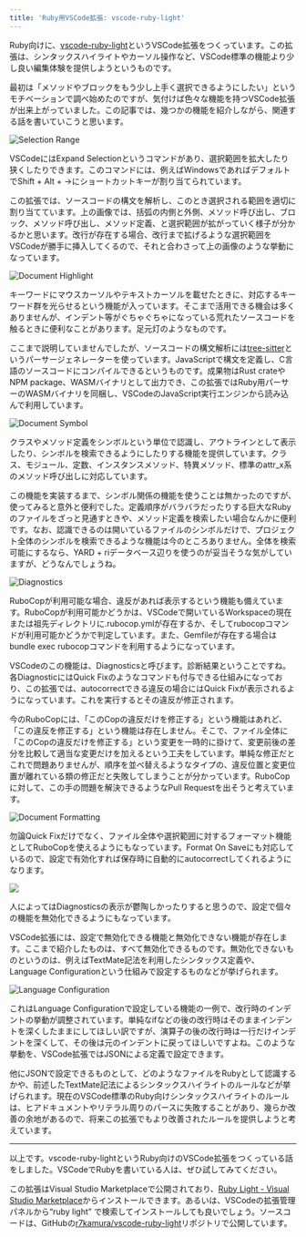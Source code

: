 ```yaml
---
title: 'Ruby用VSCode拡張: vscode-ruby-light'
---
```

Ruby向けに、[vscode-ruby-light](https://marketplace.visualstudio.com/items?itemName=r7kamura.vscode-ruby-light)というVSCode拡張をつくっています。この拡張は、シンタックスハイライトやカーソル操作など、VSCode標準の機能より少し良い編集体験を提供しようというものです。

最初は「メソッドやブロックをもう少し上手く選択できるようにしたい」というモチベーションで調べ始めたのですが、気付けば色々な機能を持つVSCode拡張が出来上がっていました。この記事では、幾つかの機能を紹介しながら、関連する話を書いていこうと思います。

![](https://lh3.googleusercontent.com/docs/AG8NV2ZJGrKq-QFQyVEqABUz4YsO1H9grN4AJOrqG0-ZP7YvrF4CbUKxmxtb2Xm5Y3kFEWfkf0TZhaYTGMQaiTf-DSfuD1TM9MFe1oH8KIbv90kyjdqDPb0G6aUYEuLFeLU1KSQl_aEVVZi-u34V23R5kniZQuLGV_TV7mZleqw4IXiBFCjortP1cqWOplWvfLZQ-hnKCtcnaXzFuPmrqSehea5Rogs208jgjI4eACyumGz2q1d_QllZn0XKqYgxSsMuzvy-cuc5VCs7QyiidWMZq74jpYxEvkfgV3FRQsVcioKc5osd_bDdrbboHl1og674nOTV9Vf3ywwDz4Bypm-yljYnyBbTyjQg-HMkyG_JH3VBX3PuqLDMT8ScnxBD2HoDPDm6fwiovOTq5hV2NQhWxux76CktJYdc8hOWKK1CWak9CrtBfiPEC_S0ZJ-7PElzOTY94K8nicfAj5Ah4mnxtqrSDByAtwLK6HSkm9miEpgJF2IWWthUWRG2c3espfls8LBuu_KG3yf_uLI2rfIWvzH4txuFWDFnS3EetC5DdoimSQscN-1Wap8EdIFUhU3lUHNeH8apPvYQgBqz1J7ETTly2QKmD1e84Sen1TehdIjOFxZ2xz3-WkF1ezKB3RzFh2s39rQgLm_eNIqQFPDaIazkGIXQnBmOfVkZDoGN_XHRPwC_ZnAfwQyra7zJ-7sf_UGByKSBo9Hti1Yh52g0F6ux33fJ36qTgYaU5xlm7Xwem1Ett2uN4uK3zYMaV9OKx2FxHrdPCm_a02B2Zzn6jQnzIkNGSNUyiXaIyQllUsH4F5m-ZkPAW7tTsIz_fqVmkGH2FOnFCN_ZoT2QUNsAE7WLY1MQVJqIdksfJA6B7G0H3Rwb9JRIeef7qdBJaGVzSP9Pdm_K1tyo9UaerDVaI3ND6WnklNHxcjnF9hm8z8s3GQLddzUnC7-aZ8lE7DINk5TwFGP8Rxm2kXZU2f0SnflxFxxJfYDCZPduwHjHwdok0CAMqgMRqRCf-zDO2UXd2NjwsbBAmijYpDvCUWdpg69NGpqF0LzUZ0nXF6aRDBX2dbphR7bLQEqqqJP_I5HuPvo1o0QRUcYjcAxd21HuaB5klGUphL5KTV-7fjuBhfHo-ZKojY_gJXU0qU6dxwIk0dXZXUo6CcxN6Tq73qOn0AzbAjK-rhbqb1aQGb_v-J5i38q_9ZZ72bMwfZkXTsK0b2Cyi9RBZ-HMMSDZRf7AGwq5B-lJdVr5u6VMEmZEFkJeonyMwQ "Selection Range")

VSCodeにはExpand Selectionというコマンドがあり、選択範囲を拡大したり狭くしたりできます。このコマンドには、例えばWindowsであればデフォルトでShift + Alt + →にショートカットキーが割り当てられています。

この拡張では、ソースコードの構文を解析し、このとき選択される範囲を適切に割り当てています。上の画像では、括弧の内側と外側、メソッド呼び出し、ブロック、メソッド呼び出し、メソッド定義、と選択範囲が拡がっていく様子が分かるかと思います。改行が存在する場合、改行まで拡げるような選択範囲をVSCodeが勝手に挿入してくるので、それと合わさって上の画像のような挙動になっています。

![](https://lh3.googleusercontent.com/docs/AG8NV2bdgqlgCvB-2XRyAZcpY1xoL_lqpSEWpt_ybA4lD2IQND1Z3Z2kR4IrA9J9xWJbeeZidvZoJ-rgIoQzgMFttuvWRBVE4lptoGHOOfVM7igYAP6yBaUWDfO5cJBXStwGQbYClbAMrCLl3h_C-l7BotdW5uSpdV72taCc3gI2EBR2orpmrGWF8boL8w7NIiruX37H915KB9rrspOUco9jS7HNaI2DZH2LrL_O84MECU9LPEHsyAT6W6Hs-BcjYIOfyFaojsuETbr093YhIClGCk_rhE8soliT3oH5k-eQhqOmXMTLiY0Hi-kotNW7jT6s4hPY5gm2XUNYd4VbrEBF3puLTuJM1_urZRyN7Gg7EEsf1eSNKYNhTQoxSOOgI_c50tlaHnPIvCtdRMFRTARpETUAiXCIZgAqSq2-dJyDB-ZgLYwFJcW3Bk9maxoViu_idP-03X3mCoonuA6c_E0TiMCdgRF9hiizLqWwqqtag8xsR9xQzBH_89gxelu5wskfR0EM-B3j7vvCJ-MOYSAoip-GQfaqfdUOt5viWSMSL_bR68dtPm_2UpGclkoDPpUPdddFZIgwMPQPK-jTb5O8CYJfAZ5uyqD_C0QSEQ71_WmLT_dU3h6w6ux4mYHk1nImoRb0l_yoRMo_2ix6VM7PWb2-UFrBOfrQj4jJGhuVY7s7lFCQWQlwnz1WmtzcFisPRLtVXEx671x72n3uN0d0OgeBP0LRb50Vhoknmhu7FKa0ppS-ODA5-UpMZbFvVo2pwfqnwU64WjBM4OogxFoKkio12HeSCGBReOYlAwgtOEnCTL0C5Fl-odIfOlEsZgssVC4BqS_Itz_Ir0BF5ZuEpfEXxRjBeMUAkEp260EVLjyc0jMNqrIWPHe-7WlQscVOz63YRZKqgNCXP5euh_gMKtLVNh_tty5_3F2rb0yoxZZKApiFZX9_PXb5ujKloO2D_bvWsHXRnHqZzbPG4ZmG78HjNogG0Dc7dxcrDGHPKiv-F6IqFTAn0cxoJoBMj1WfEaRjlavrqy17jOfdFrGmZvE-sVJrE8ujSZgUT2eojM07PKiiobBt5ikEpwsrn_2EUllmILKgToJh76q0MBTuN1CF3jtknBQ0wiZsOTFKY4dFVEHXl6PAk4dKt55dCQSP2w3g76Wzg1WnIzhWAIvQl0yvoRBfQT0k72sDdQvh-XrOuyx251XiIiCA1mlwjHdpjcowT9l2qK33NyH4o8hv4zPXg4ATjNFoa-EwwNSx--J5U-1qbw "Document Highlight")

キーワードにマウスカーソルやテキストカーソルを載せたときに、対応するキーワード群を光らせるという機能が入っています。そこまで活用できる機会は多くありませんが、インデント等がぐちゃぐちゃになっている荒れたソースコードを触るときに便利なことがあります。足元灯のようなものです。

ここまで説明していませんでしたが、ソースコードの構文解析には[tree-sitter](https://tree-sitter.github.io/tree-sitter/)というパーサージェネレーターを使っています。JavaScriptで構文を定義し、C言語のソースコードにコンパイルできるというものです。成果物はRust crateやNPM package、WASMバイナリとして出力でき、この拡張ではRuby用パーサーのWASMバイナリを同梱し、VSCodeのJavaScript実行エンジンから読み込んで利用しています。

![](https://lh3.googleusercontent.com/docs/AG8NV2bFRAE6b84dzekricPBwuzvic0JjIF_kLVTxWc_CJ4rDIdzlN_LUTdwZm89YTPCBfDVx-wC2VzVqXN1GKm_aLZ-uhWCPq-SWmsd3UtpIYtb4Anh-ffNbdyE6eK0HqcVOkFwTgtayKYDH9O7ck49lYlGzWKgN2fk5dQeMjni6PK0i8B4e5DDXxnNQEo8lN9OgQ1EjDmcNuQ_9boKkRTO7KWEFL73beEgegmd9-3AAIkra53K4PlsJ_mw94kIJZG2ErY7UEnf6-rikijQT5k6KHRye9E8p64czh-B1QYG8ho2I-nHP1T8FipBhXRaTRLkZ8jiE7CPoa2RuIwLU4_LpckVNzmoprY2zkyqrOUlRnb0bgwoQN6d1N2CQ6q-ckAuKJP5OvwA_IaUdsPAvgsT7bZmmXJdY_C-E-vZWK5-bYfZfp3_V1vphlsFBRgxBvdJ2M1Uw8V6eKOTXa7cMMvS_xXNlxpMz_BZS46k6ss2cV09TGr3M1O5lLl07CsM7A9PhkAaNuMmlgF95XDj2EfY_Wtv9QUFq6HPylzJvyvIQhyxFI1nABqxUMhk7srzGJlFsy5obvC0FB86ItqlezqpitJnP7XyMTi-a8eRaMrnQog6ErHYFoAGRs0P3yjkAZKJZwvCPs54troeRDHGIVYa3MnTghg4c_VosNGIbpg9X8J2dGzpTxFuIrFfAxGAVhL2Bf15BsHOakE69sos9YW8Qfw4WCvgMjzATK2oVF09HwAvq4qc-zeJU_GW4t4Ijf8ZEVM9Zb-L5Gg_eiXZpojSAMT8dOEOd4AzmU52-81li6xzAwDw0HuDkpTSczcrFEWvR6bZa9PN459z0tw15glDFVV58o3mfLDWVNlU4_QB1d3ftk2q5__5cvHCZAPT_9wRz9bJ2jyu4crvC05Lx5QaGMo_UdwXZG9wJcxJYVpmX96apqyfS33BpZnlBtfg3lN-Ub4NHIbyl2xLaKb3_BvH-euoJnXUx3VUWAGS44-hmGZlJlerbXPxDKORdISffW1XgIkA3GDAEDyPj9EeMQWIu6cpiNRtr3FBoGIMdldn_WfsZp6f6fspid0CeC_NF-7yoXWl_43aIbIs7J61Q3uDmb0dHy5mISZ2FqkGFErsmRg5wjybm_Y_0rvhttC_Dv73bvaC88D2nQHv9cJe8NQETPYR3_t65X4NxhuFfuD9LwEbHuqcIMzLEhdiWnC90WTB0uwa_phl1BmbgZFnNz4_HEIwrQ_yFXfEiYXbY3z_Tqrgb7YKZg "Document Symbol")

クラスやメソッド定義をシンボルという単位で認識し、アウトラインとして表示したり、シンボルを検索できるようにしたりする機能を提供しています。クラス、モジュール、定数、インスタンスメソッド、特異メソッド、標準のattr\_x系のメソッド呼び出しに対応しています。

この機能を実装するまで、シンボル関係の機能を使うことは無かったのですが、使ってみると意外と便利でした。定義順序がバラバラだったりする巨大なRubyのファイルをざっと見通すときや、メソッド定義を検索したい場合なんかに便利です。なお、認識できるのは開いているファイルのシンボルだけで、プロジェクト全体のシンボルを検索できるような機能は今のところありません。全体を検索可能にするなら、YARD + riデータベース辺りを使うのが妥当そうな気がしていますが、どうなんでしょうね。

![](https://lh3.googleusercontent.com/docs/AG8NV2Zll2xXJIoQbUZMWgWq0_vHKg5Ct1hQnFTPSBI6TFkWsqUluG1TqqsP59x9O4BYLJRId5ZA85f-AVtIYr7ok1UQx07yL7hxOn4D4ygChgx71W9hbEkhyH8V_K1dtZeKmrDVvL4T7KdyLIeHpJRgO-h3zgirdw3x1aQXd3H5WxxakkuNMwW6biPAZsgRr2tTzVmYDEtWoEvxPUwrWmEiGvfnhYDb0TFNi4hSGwdR0kNDG_CBL0iNEcXo5oj0zg7Rc0EOCJH8uWflmX4Tr0DHkQsIkLIPbucPieKu51yn3ioO2Z47CdC6VUIls_ZZa6jxpsmORl5ExvO6aBZksBmum5gkbCBn9LnkkiOurOwGb2hZ58_KIUwRxJdiTc2xiD7fySi7o_xcJzJXuFw3i1K_bRUAawcbTCo1iCn-jpwfkvI9EjGpkcHzWx-SKtcGJOIF-Uo7lhwLa4LTDTXGNnTcqJRtFHCSS4aw_n_m9Jo3PgxombOaqG9_RHeFiaZ3ntac8T2A_3-_798QGJ-oFvfu_gQTQCVSwjQMiIiUB7-pv5CSNTfWUR7r4NNtBJcpfvm3QhZDSlWIXHk50OppOfwuKEB7XrSxfuxlYiSp4p7zdqsh8Dp51svQHxOoR1cpBWgMxSztU75vPOplgfkefiPHWmswMc6BVDWX0-F4oOyHhLk82twakSkd2253afOHH2I_QQsGitTwgdUKFaw0QfNSl-kD3FruShXESNnSM6MByxfILYAU2PEyixNSxj9JSlf_FjRMV7RriE6o6U5UMTsBITfnQJdbcKHu_xiSzzYsB86jIDE7mRkuEqE0PIzBAe0yLTEabz0iZYMT9YOUW4B06rbChbT9eEvgLWbvsU6nGaLHSYg_PfJU-7VGDYPQv2YsXGQ8Q0BBUIDOPd0QWWltwcY7LtDRKrX2PWBsH1MZTu7Tk7eLvrElHPXOdcQnR5ateLiMZaqAA2YloSqtxdIAxei771KyuWhjdLcOyN95Hzq5WnPnVeYOO8zQ_Z8ZtfHHFVrPg03vOFsObC79SDfkgUV5fiTf8xlnh3SfvuJ50C9HkhOwxW3vRocfo2RtU3pyR5fKAKP1tJi79H7MVl73LIAV7q8n-k-6BjFXGSjyHzxy4cLa53p6zLWZ_349uJ0nySGm-1l_oQOC8OQzxy7sNZjlB_wgXrmRQZBzwKGtidHY-ZkQzLm7mIIOGbi2ASKp_cm7t8kQep3Fm9Wn2fze7l5RjIQ_3-h_B2kLU3ZkotfiqBevgg "Diagnostics")

RuboCopが利用可能な場合、違反があれば表示するという機能も備えています。RuboCopが利用可能かどうかは、VSCodeで開いているWorkspaceの現在または祖先ディレクトリに.rubocop.ymlが存在するか、そしてrubocopコマンドが利用可能かどうかで判定しています。また、Gemfileが存在する場合はbundle exec rubocopコマンドを利用するようになっています。

VSCodeのこの機能は、Diagnosticsと呼びます。診断結果ということですね。各DiagnosticにはQuick Fixのようなコマンドも付与できる仕組みになっており、この拡張では、autocorrectできる違反の場合にはQuick Fixが表示されるようになっています。これを実行するとその違反が修正されます。

今のRuboCopには、「このCopの違反だけを修正する」という機能はあれど、「この違反を修正する」という機能は存在しません。そこで、ファイル全体に「このCopの違反だけを修正する」という変更を一時的に掛けて、変更前後の差分を比較して適当な変更だけを加えるという工夫をしています。単純な修正だとこれで問題ありませんが、順序を並べ替えるようなタイプの、違反位置と変更位置が離れている類の修正だと失敗してしまうことが分かっています。RuboCopに対して、この手の問題を解決できるようなPull Requestを出そうと考えています。

![](https://lh3.googleusercontent.com/docs/AG8NV2ZpkI7ktSaqHc70306mb9lYbfnFu7xf5uaV_7Dm3RFoh31DHmYEgFNvM3IR98AY4-5Kyjj8HNGofzqTLC4xitjD29vp9gituylT9vBNcdVwDk_QlJvU1aD43altl42gNSs6sjj1XbLMCBC538KNQjzupgdTXfa_0fdDs0BZhMserNO-9DCMHqIlvPRPc8_YWW_lGThDajn5fOywDayVXPqgLwohYgcw7Lnt9h8vI8iJGivkjvnBfiVHHIhhtmktvZDm0ltoUOKOP4DbABE9YqiCI-_SpaT4OtALZhI4CgyQN27bPvzdmWBQInwpHuhuNgQcKEmSm1GAOVQ9ZiU7P6biEkrcdG7g2m5Eyq04blgV2hQ_OpmGwSXqpfFxgJ4DsT14x3KVbNs7gPJWE0nenqGeqN5JcjcJT8Xr5L-VAPP8OmPrlMEdIrbckbR8P8LvCFZ15n1kG25hWc4d07kxQOy3HgsTKVhNvd51jWXpBYeodxkICZBWl5ojZl2escU56Q5PVDZ_OATJDbSSc27DwH94rnjLyZkNPIEWg3SSkcr5OBD8I3dLUICL3vtH0H-nb0k_J5XuOP-QhCq-W5OBg3Gp_l_ZRCuM1FZfDTdBzfgXtKj7IlxJLNf7ivbrgwfslOfaXm2hJIvAuhWZoS8HuWwKhSa9GnnBsq99eziERPkrltxFJUTkpv-O6R1bR8H8Js8twDa9hpz1Eoa1XPEod-6o1P3PJJ-pOoEPG4Iprl3t6dkkCvKTgTA27VFU0rsoO3W03qaaELxFP8nDTCW2f4dSRLi1MKsMG43masBfk_-CGwA6rUoHSW_Z5eXKLFh9d-NiIBLY3_WXOZbriwd8RKnK3EnzN8_KarWsLBlm_PnHobQEBhvS18mVsza2ymdVQLYINsUCIpt2iYObhhtZzocQ5xdh1iZ_C59MS4lnVaOctVhwhBPzm9ARGuaokAdBSSt8TwA8t_8Sv1HxsbTcVODhQKhfSdJSTXwtdUTVUpk2EjCl_a7DXXL5vRRzyQFAWiuHw9sVIotQ_YijUJqPz-AV79sn3IAeU3mC7J5-rAADX889B6sDndiu4LaIrkg7ZWLGKYD2Q5H5BuHErjHmqCQobic4Ow9rNDkkRfycK_wdZde1uSN8HMYe7ovJ9OrnDIq4ikb9QNbmwStWwfZdQ_kWqyy13oPiKA_8C516I7PxFpIlC5CwzC_b-y6qrDP5zdYKHuScQPREyisFnGaT1rFk1vThnJt-Nx-WDHTToJqXmZVrfg "Document Formatting")

勿論Quick Fixだけでなく、ファイル全体や選択範囲に対するフォーマット機能としてRuboCopを使えるようにもなっています。Format On Saveにも対応しているので、設定で有効化すれば保存時に自動的にautocorrectしてくれるようになります。

![](https://lh3.googleusercontent.com/docs/AG8NV2bgGWruIyySO1-EFQ4wtXYmJn-JvDPanGmuWO3qr6anSwvxcCCLbCm9txide3ShKbpzY_e_o4hsOUFxIdoTQfLXyQGqMlDzy6cLc1B4xcNf1WqSuhy5yzmVPYsZLZfM9YmPjxDADk9lY4bzdnmMgPQljVgXnT_xgwtptftxbEQ9bPkS-XekIz8UbOJe69VyjLTmnLKtxmr4TDODMnX5E_m10P5gLa5aMUkuttcsz3EwMYZ8l9dn9clqudjmZGl7ZhhPoY_mGCyY8zzuaMSUdSzTlXdLdq0p6UTMyUbg7vb7UApWMYr9WRKQPyW3NJBHC4y7Cwa5jXJ3VFBG7-8v_rtmehiZmbFDZV_DPbOD2D3BOCo8cTlhc3hncM4Q8zOamK5MMMxvpn9Fhlg9RL9Wz7aPjS0GaOupPuQy6maO5QhVy-XJ4MQ5_PqEuQrEJDQ0tBHbR2n970fcvy-gKO455jqnkXeHEEJWoll5Kk4AsCC76fWKXjUmoVZWpmqG3SXmTbK3ebd5b-Rc8Buezub8AZu8gqSYGr5VJVI_vapP0s-G1d6jhz0grr3mdATXdwmTr8aAvOYY0U6Tg21uSznYyFeeIWqu_xWmtdcT67bUAAVcL8p4TZ92B2ezcJUazPAE9rOGA_eW9_TXQ1NU-PF3eCaNzLvKf00TxpR6EO7EJW12n0hWuOTIkEgxDmDw2FjfQCexuJrhfss0n1aohPnZmScMEPv6jml4jtp3FSGDpVBO1JXYLuJb5J0GXyfTqEgzyuuYb6cMm5-bGpHwdKr32CN4SySZ5YIx1Pc0N8YlFdZsWfNBLw_kfG4G-zft2VyFx2Om7xDz8rVPX8PuvL_Kc-c60CejOfg7TfduyNIwvhjeaYAg56sfb2OIQ6Y8wQb7Zc19awNbeHk_ii7n3AAOa_Zx68_7S1xUPb-j3ecok7gk9ZCICXTdnj02PznCpzq0KCw2whzxRiwR4mkErFmY1J2AUvAkCJvgJhwWt3bm2WPit8QDyqcnz0OoBKgGKWX1RyVec2tvVX6ZjOI8ljt3h9lt8_7U2V5SVGZ5pvbenxfq70Pys8aNbUmH0apnPXGXBOqpI6g6O92zWflVvjHQlN6jufZ61WL2F9w4UxKbXd1xZIkiEIEEPT268H1fcsA4S_EWWNDEZ1tSvvXSthBHnD8nPNVcH4MK-LnweKOkyQPZXPayEq2ppW88XJMqRS9reZobzcPjF0fKmfchfMb9fFl7M9ABub7pxhMA5tGQE9TkfAgJ9A)

人によってはDiagnosticsの表示が鬱陶しかったりすると思うので、設定で個々の機能を無効化できるようにもなっています。

VSCode拡張には、設定で無効化できる機能と無効化できない機能が存在します。ここまで紹介したものは、すべて無効化できるものです。無効化できないものというのは、例えばTextMate記法を利用したシンタックス定義や、Language Configurationという仕組みで設定するものなどが挙げられます。

![](https://lh3.googleusercontent.com/docs/AG8NV2aA6KM09hWlTi4-IL32-8VtI2k88XEAT-kQK7Xt_9LKhh5digo13G532QJFGOk9hnLvMvXnKkBaTMF1GfSBWdhY8QASLMye7VJ35sSIN7i7TrfR-JYesRBlpPkYplj4Zpk65sVGxWaEZEuto1ZnanXa_qZwLpDwQal4m6Usv-_mpxMqAWNPSq5HM_p9lgTEthWKcASvbiyOg7vwbvUQ782QkHdcdDs3FRP-Ki6DC_Rrf8SbnOQDDtC330_Uy6HX_DP-dYlCvtZUkj3PFvjQcfP2sL1U3ipwAQr61FnUTHtfD_WS87OmzfDQhTBlT29ac-fETyNFeCk886NG27O1PdbFm0VwxR-8SbKapJt63kDiHKkNBY0tNvHw-th15p9PJYqu0WF3ssIxsNY_HMu2fEIQO1xZjPV0S0Mxm38uWFUfIf-UP2L8AnkA2plcT5KUlTyVCxnQBp7HLdPhbWT1En5QzChLed0s-kL0nO4ibyKS6nTyGhEEjXsWdhfejit6rV0NF2GdbXMTbQyMkgXpOhNCAAzV30_Iv9OEyNv5Jakye5lyIqsAlQ3htl1kEzl-eoEpcSdQTiUiy5BIa8YlUeFAEm1wMnk7y7xaudDvwWpwnFWUXA6QorNq5rckvHFL6mD6D5--gXWij3FNUoFdtYAedkBxOEPitBT4aNR2_UcLa4zgud9mXuNR9oq92bkPsfJsTe255k2_KSj51Ee-Mg08XjvEbN5wP1_Y8MpKqzsC-LCxlu9PHFYCRygMMroXMpZF1YW6iEWARqqI-j_fQvpCIRsC3L2bFqtdGN6ruaObBz5BTFiSiGQP_PXa1CsXfYiI15j7MFUFhlDMXWl3yezEz7u_7k-XWErwxebr0mHbi8KKyJt2xRXiKZDAny5ZsDbfsJMKLBzjfPxx8PKYXsw_GWqraYXr7fXWYn4rvQ0VG4eJuA8DwppgTxB0F6jed9UWUM9KDrmZ1OKdW7e3JXRmj8nyubXaFztHCmpSLsBdqoIh7m8Ah3SgTsZ4BjxtJBT92eiAQXnk0l_Ss-kGIbA1yllkrdo6hQ0wPbSL5BrD5J7lqaXy4AzDYK8wT0a6jLJ4kSCZzqtlelyf0WfVF7J12QUFqrgvWph5bPVICYQGgmJhw4-PouZUEK3_WkJv7XFRtJY0eTR7lpp-jGaG0wb-gObLGCPebX8aLrSumPWwGpnWFdcnCilRXqncrasOE79LqylSe9am7DhIiEx_sg7zl5ERl5ncMwflH4-VN9_4buq9gw "Language Configuration")

これはLanguage Configurationで設定している機能の一例で、改行時のインデントの挙動が調整されています。単純なifなどの後の改行時はそのままインデントを深くしたままにしてほしい訳ですが、演算子の後の改行時は一行だけインデントを深くして、その後は元のインデントに戻ってほしいですよね。このような挙動を、VSCode拡張ではJSONによる定義で設定できます。

他にJSONで設定できるものとして、どのようなファイルをRubyとして認識するかや、前述したTextMate記法によるシンタックスハイライトのルールなどが挙げられます。現在のVSCode標準のRuby向けシンタックスハイライトのルールは、ヒアドキュメントやリテラル周りのパースに失敗することがあり、幾らか改善の余地があるので、将来この拡張でもより改善されたルールを提供しようと考えています。

* * *

以上です。vscode-ruby-lightというRuby向けのVSCode拡張をつくっている話をしました。VSCodeでRubyを書いている人は、ぜひ試してみてください。

この拡張はVisual Studio Marketplaceで公開されており、[Ruby Light - Visual Studio Marketplace](https://marketplace.visualstudio.com/items?itemName=r7kamura.vscode-ruby-light)からインストールできます。あるいは、VSCodeの拡張管理パネルから“ruby light” で検索してインストールしても良いでしょう。ソースコードは、GitHubの[r7kamura/vscode-ruby-light](https://github.com/r7kamura/vscode-ruby-light)リポジトリで公開しています。

